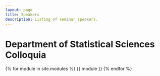 ```yaml
---
layout: page
title: Speakers
description: Listing of seminar speakers.
---
```


# Department of Statistical Sciences Colloquia

{% for module in site.modules %}
{{ module }}
{% endfor %}
